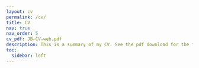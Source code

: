 ```yaml
---
layout: cv
permalink: /cv/
title: CV
nav: true
nav_order: 5
cv_pdf: JB-CV-web.pdf
description: This is a summary of my CV. See the pdf download for the full version.
toc:
  sidebar: left
---
```


